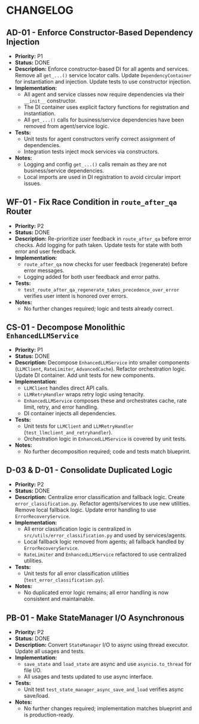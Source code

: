 # CHANGELOG

## AD-01 - Enforce Constructor-Based Dependency Injection
- **Priority:** P1
- **Status:** DONE
- **Description:** Enforce constructor-based DI for all agents and services. Remove all `get_...()` service locator calls. Update `DependencyContainer` for instantiation and injection. Update tests to use constructor injection.
- **Implementation:**
    - All agent and service classes now require dependencies via their `__init__` constructor.
    - The DI container uses explicit factory functions for registration and instantiation.
    - All `get_...()` calls for business/service dependencies have been removed from agent/service logic.
- **Tests:**
    - Unit tests for agent constructors verify correct assignment of dependencies.
    - Integration tests inject mock services via constructors.
- **Notes:**
    - Logging and config `get_...()` calls remain as they are not business/service dependencies.
    - Local imports are used in DI registration to avoid circular import issues.

## WF-01 - Fix Race Condition in `route_after_qa` Router
- **Priority:** P2
- **Status:** DONE
- **Description:** Re-prioritize user feedback in `route_after_qa` before error checks. Add logging for path taken. Update tests for state with both error and user feedback.
- **Implementation:**
  - `route_after_qa` now checks for user feedback (regenerate) before error messages.
  - Logging added for both user feedback and error paths.
- **Tests:**
  - `test_route_after_qa_regenerate_takes_precedence_over_error` verifies user intent is honored over errors.
- **Notes:**
  - No further changes required; logic and tests already correct.

## CS-01 - Decompose Monolithic `EnhancedLLMService`
- **Priority:** P1
- **Status:** DONE
- **Description:** Decompose `EnhancedLLMService` into smaller components (`LLMClient`, `RateLimiter`, `AdvancedCache`). Refactor orchestration logic. Update DI container. Add unit tests for new components.
- **Implementation:**
  - `LLMClient` handles direct API calls.
  - `LLMRetryHandler` wraps retry logic using tenacity.
  - `EnhancedLLMService` composes these and orchestrates cache, rate limit, retry, and error handling.
  - DI container injects all dependencies.
- **Tests:**
  - Unit tests for `LLMClient` and `LLMRetryHandler` (`test_llmclient_and_retryhandler`).
  - Orchestration logic in `EnhancedLLMService` is covered by unit tests.
- **Notes:**
  - No further decomposition required; code and tests match blueprint.

## D-03 & D-01 - Consolidate Duplicated Logic
- **Priority:** P2
- **Status:** DONE
- **Description:** Centralize error classification and fallback logic. Create `error_classification.py`. Refactor agents/services to use new utilities. Remove local fallback logic. Update error handling to use `ErrorRecoveryService`.
- **Implementation:**
  - All error classification logic is centralized in `src/utils/error_classification.py` and used by services/agents.
  - Local fallback logic removed from agents; all fallback handled by `ErrorRecoveryService`.
  - `RateLimiter` and `EnhancedLLMService` refactored to use centralized utilities.
- **Tests:**
  - Unit tests for all error classification utilities (`test_error_classification.py`).
- **Notes:**
  - No duplicated error logic remains; all error handling is now consistent and maintainable.

## PB-01 - Make StateManager I/O Asynchronous
- **Priority:** P2
- **Status:** DONE
- **Description:** Convert `StateManager` I/O to async using thread executor. Update all usages and tests.
- **Implementation:**
  - `save_state` and `load_state` are async and use `asyncio.to_thread` for file I/O.
  - All usages and tests updated to use async interface.
- **Tests:**
  - Unit test `test_state_manager_async_save_and_load` verifies async save/load.
- **Notes:**
  - No further changes required; implementation matches blueprint and is production-ready.

